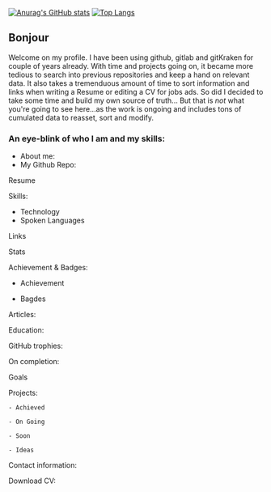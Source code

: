 [![Anurag's GitHub stats](https://github-readme-stats.vercel.app/api?username=Eskabore&show_icons=true&theme=merko)](https://github.com/anuraghazra/github-readme-stats)
[![Top Langs](https://github-readme-stats.vercel.app/api/top-langs?username=Eskabore)](https://github.com/anuraghazra/github-readme-stats)
## Bonjour
Welcome on my profile.
I have been using github, gitlab and gitKraken for couple of years already.
With time and projects going on, it became more tedious to search into previous repositories and keep a hand on relevant data.
It also takes a tremenduous amount of time to sort information and links when writing a Resume or editing a CV for jobs ads.
So did I decided to take some time and build my own source of truth... But that is *not* what you're going to see here...as the work is ongoing and includes
tons of cumulated data to reasset, sort and modify.

### An eye-blink of who I am and my skills:

   - About me:
   - My Github Repo:


Resume

Skills:
  - Technology
  - Spoken Languages

Links

Stats

Achievement & Badges:
   
   - Achievement

   - Bagdes

Articles:

Education:

GitHub trophies:

On completion:

Goals

Projects:

    - Achieved
 
    - On Going

    - Soon

    - Ideas

Contact information:

Download CV:
